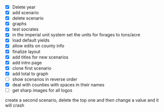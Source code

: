 - [x] Delete year
- [x] add scenario
- [x] delete scenario
- [x] graphs
- [x] test socrates
- [x] in the imperial unit system set the units for forages to tons/acre
- [x] load default yields
- [x] allow edits on county info
- [x] finalize layout
- [x] add titles for new scenarios
- [x] add intro page
- [x] clone first scenario
- [x] add total to graph
- [ ] show scenarios in reverse order
- [x] deal with counties with spaces in their names
- [ ] get sharp images for all logos

create a second scenario, delete the top one and then change a value and it will crash
